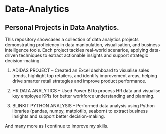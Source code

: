 # Data-Analytics
## Personal Projects in Data Analytics. 
This repository showcases a collection of data analytics projects demonstrating proficiency in data manipulation, visualisation, and business intelligence tools. Each project tackles real-world scenarios, applying data-driven techniques to extract actionable insights and support strategic decision-making.

1. ADIDAS PROJECT – Created an Excel dashboard to visualise sales trends, highlight top retailers, and identify improvement areas, helping drive smarter retail strategies and improve product performance.

2. HR DATA ANALYTICS – Used Power BI to process HR data and visualise key employee KPIs for better workforce understanding and planning.

3. BLINKIT PYTHON ANALYSIS – Performed data analysis using Python libraries (pandas, numpy, matplotlib, seaborn) to extract business insights and support better decision-making.

And many more as I continue to improve my skills.
